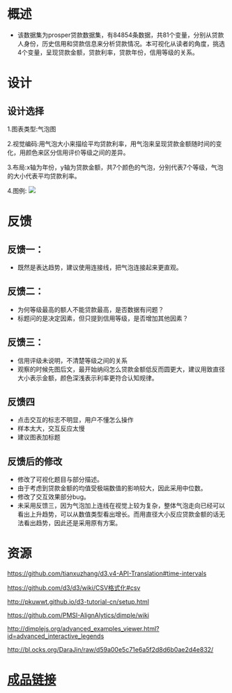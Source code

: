 # 概述
- 该数据集为prosper贷款数据集，有84854条数据，共81个变量，分别从贷款人身份，历史信用和贷款信息来分析贷款情况。本可视化从读者的角度，挑选4个变量，呈现贷款金额，贷款利率，贷款年份，信用等级的关系。


# 设计

## 设计选择

1.图表类型:气泡图

2.视觉编码:用气泡大小来描绘平均贷款利率，用气泡来呈现贷款金额随时间的变化，用颜色来区分信用评价等级之间的差异。

3.布局:x轴为年份，y轴为贷款金额，共7个颜色的气泡，分别代表7个等级，气泡的大小代表平均贷款利率。

4.图例:
![](http://a3.qpic.cn/psb?/V14XyCuS1tlgkg/DNkN*uxtVv7JpCwUybX2qWIpHF.f0qa.3H47ESLn.EQ!/b/dG0BAAAAAAAA&bo=jASAAgAAAAARBzo!&rf=viewer_4)


# 反馈
## 反馈一：
- 既然是表达趋势，建议使用连接线，把气泡连接起来更直观。

## 反馈二：
- 为何等级最高的额人不能贷款最高，是否数据有问题？
- 标题问的是决定因素，但只提到信用等级，是否增加其他因素？

## 反馈三：
- 信用评级未说明，不清楚等级之间的关系
- 观察的时候先图后文，最开始纳闷怎么贷款金额低反而圆更大，建议用致直径大小表示金额，颜色深浅表示利率更符合认知规律。

## 反馈四
- 点击交互的标志不明显，用户不懂怎么操作
- 样本太大，交互反应太慢
- 建议图表加标题

## 反馈后的修改
- 修改了可视化题目与部分描述。
- 由于考虑到贷款金额的均值受极端数值的影响较大，因此采用中位数。
- 修改了交互效果部分bug。
- 未采用反馈三，因为气泡加上连线在视觉上较为复杂，整体气泡走向已经可以看出上升趋势，可以从数值类型看出增长。而用直径大小反应贷款金额的话无法看出趋势，因此还是采用原有方案。

# 资源
https://github.com/tianxuzhang/d3.v4-API-Translation#time-intervals

https://github.com/d3/d3/wiki/CSV格式化#csv

http://pkuwwt.github.io/d3-tutorial-cn/setup.html

https://github.com/PMSI-AlignAlytics/dimple/wiki

http://dimplejs.org/advanced_examples_viewer.html?id=advanced_interactive_legends

http://bl.ocks.org/DaraJin/raw/d59a00e5c71e6a5f2d8d6b0ae2d4e832/


# [成品链接](http://bl.ocks.org/Hawli777/aecefc7af53416ecd124ef6488a0a348)